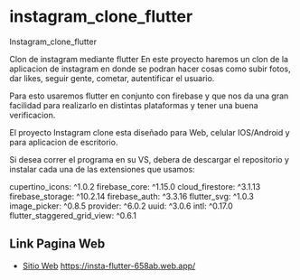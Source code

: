 # instagram_clone_flutter

Instagram_clone_flutter

Clon de instagram mediante flutter En este proyecto haremos un clon de la aplicacion de instagram en donde se podran hacer cosas como subir fotos, dar likes, seguir gente, cometar, autentificar el usuario.

Para esto usaremos flutter en conjunto con firebase y que nos da una gran facilidad para realizarlo en distintas plataformas y tener una buena verificacion.

El proyecto Instagram clone esta diseñado para Web, celular IOS/Android y para aplicacion de escritorio.

Si desea correr el programa en su VS, debera de descargar el repositorio y instalar cada una de las extensiones que usamos:

cupertino_icons: ^1.0.2
firebase_core: ^1.15.0
cloud_firestore: ^3.1.13
firebase_storage: ^10.2.14
firebase_auth: ^3.3.16
flutter_svg: ^1.0.3
image_picker: ^0.8.5
provider: ^6.0.2
uuid: ^3.0.6
intl: ^0.17.0
flutter_staggered_grid_view: ^0.6.1

## Link Pagina Web
- [Sitio Web](https://insta-flutter-658ab.web.app/#/)
https://insta-flutter-658ab.web.app/


